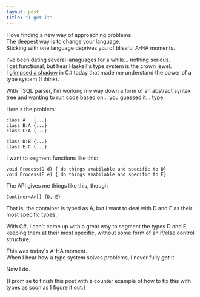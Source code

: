 ```yaml
---
layout: post
title: "I get it"
---
```

I love finding a new way of approaching problems.  
The deepest way is to change your language.  
Sticking with one language deprives you of blissful A-HA moments.

I've been dating several lanaguages for a while... nothing serious.  
I get functional, but hear Haskell's type system is the crown jewel.  
I [glimpsed a shadow](http://en.wikipedia.org/wiki/Allegory_of_the_Cave) in C# today that made me understand the power of a type system (I think).

With TSQL parser, I'm working my way down a form of an abstract syntax tree and wanting to run code based on... you guessed it... type.

Here's the problem:

    class A   {...}
    class B:A {...}
    class C:A {...}

    class D:B {...}
    class E:C {...}


I want to segment functions like this:

    void Process(D d) { do things avabilable and specific to D}
    void Process(E e) { do things avabilable and specific to E}



The API gives me things like this, though

    Continer<A>[] {D, E}



That is, the container is typed as A, but I want to deal with D and E as their most specific types.

With C#, I can't come up with a great way to segment the types D and E, keeping them at their most specific,
without some form of an if/else control structure.

This was today's A-HA moment.  
When I hear how a type system solves problems, I never fully _got_ it.


Now I do.

{I promise to finish this post with a counter example of how to fix this with types as soon as I figure it out.}


